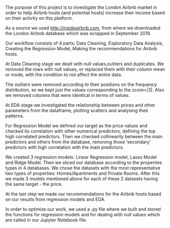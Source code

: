 The purpose of this project is to investigate the London Airbnb market in order to help Airbnb hosts (and potential hosts) increase their income based on their activity on this platform.

As a source we used http://insideairbnb.com, from where we downloaded the London Airbnb database which was scrapped in September 2019. 

Our workflow consists of 4 parts: Data Cleaning, Exploratory Data Analysis, Creating the Regression Model, Making the recommendations for Airbnb hosts.

At Data Cleaning stage we dealt with null values,outliers and duplicates. We removed the rows with null values, or replaced them with their column mean or mode, with the condition to not affect the entire data.

The outliers were removed according to their positions on the frequency distribution, so we kept just the values corresponding to the zcore<|3|.
Also we removed columns that were identical in terms of values.

At EDA stage we investigated the relationship between prices and other parameters from the dataframe, plotting scatters and analysing their patterns.

For Regression Model we defined our target as the price values and checked its correlation with other numerical predictors, defining the top high correlated predictors. Then we checked collinearity between the main predictors and others from the database, removing those ‘secondary’ predictors with high correlation with the main predictors.

We created 3 regression models: Linear Regression model, Lasso Model and Ridge Model.
Then we sliced our database according to the properties types in 4 databases. 
We chose the datasets with the most representative two types of properties: Homes/Apartments and  Private Rooms. After this we made 3 models mentioned above for each of these 2 datasets having the same target - the price.

At the last step we made our recommendations for the Airbnb hosts based on our results from regression models and EDA.

In order to optimize our work, we used a .py file where we built and stored the functions for regression models and for dealing with null values which are called in our Jupyter Notebook file.

